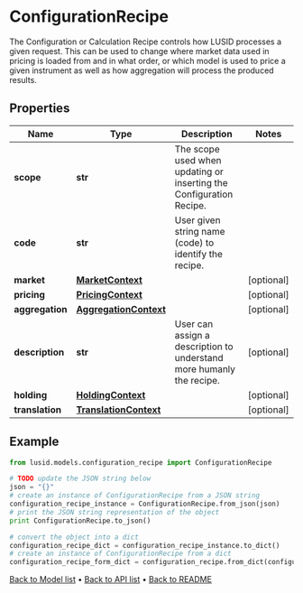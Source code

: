 # ConfigurationRecipe

The Configuration or Calculation Recipe controls how LUSID processes a given request.  This can be used to change where market data used in pricing is loaded from and in what order, or which model is used to  price a given instrument as well as how aggregation will process the produced results.

## Properties
Name | Type | Description | Notes
------------ | ------------- | ------------- | -------------
**scope** | **str** | The scope used when updating or inserting the Configuration Recipe. | 
**code** | **str** | User given string name (code) to identify the recipe. | 
**market** | [**MarketContext**](MarketContext.md) |  | [optional] 
**pricing** | [**PricingContext**](PricingContext.md) |  | [optional] 
**aggregation** | [**AggregationContext**](AggregationContext.md) |  | [optional] 
**description** | **str** | User can assign a description to understand more humanly the recipe. | [optional] 
**holding** | [**HoldingContext**](HoldingContext.md) |  | [optional] 
**translation** | [**TranslationContext**](TranslationContext.md) |  | [optional] 

## Example

```python
from lusid.models.configuration_recipe import ConfigurationRecipe

# TODO update the JSON string below
json = "{}"
# create an instance of ConfigurationRecipe from a JSON string
configuration_recipe_instance = ConfigurationRecipe.from_json(json)
# print the JSON string representation of the object
print ConfigurationRecipe.to_json()

# convert the object into a dict
configuration_recipe_dict = configuration_recipe_instance.to_dict()
# create an instance of ConfigurationRecipe from a dict
configuration_recipe_form_dict = configuration_recipe.from_dict(configuration_recipe_dict)
```
[Back to Model list](../README.md#documentation-for-models) &#8226; [Back to API list](../README.md#documentation-for-api-endpoints) &#8226; [Back to README](../README.md)


